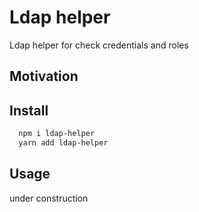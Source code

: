 # Ldap helper

Ldap helper for check credentials and roles

## Motivation

## Install
```bash
  npm i ldap-helper
  yarn add ldap-helper
```

## Usage

under construction


